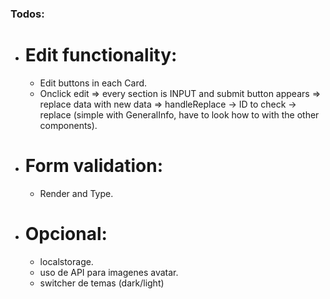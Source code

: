 ### Todos:

- # Edit functionality:
    * Edit buttons in each Card.
    * Onclick edit => every section is INPUT and submit button appears
     => replace data with new data
     => handleReplace -> ID to check -> replace
                (simple with GeneralInfo, have to look how to with the other components).
- # Form validation:
    * Render and Type.                    

- # Opcional:
    * localstorage.
    * uso de API para imagenes avatar.
    * switcher de temas (dark/light)